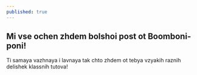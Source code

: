 ```yaml
---
published: true
---
```

## Mi vse ochen zhdem bolshoi post ot Boomboni-poni!

Ti samaya vazhnaya i lavnaya tak chto zhdem ot tebya vzyakih raznih delishek klassnih tutova!



